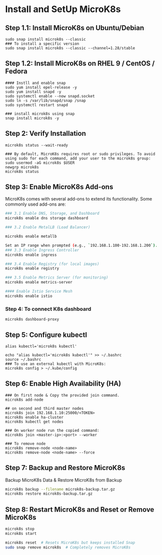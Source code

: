 # Install and SetUp MicroK8s

## Step 1.1: Install MicroK8s on Ubuntu/Debian
```
sudo snap install microk8s --classic
### To install a specific version
sudo snap install microk8s --classic --channel=1.28/stable
```

## Step 1.2: Install MicroK8s on RHEL 9 / CentOS / Fedora
```
#### Instll and enable snap
sudo yum install epel-release -y
sudo yum install snapd -y
sudo systemctl enable --now snapd.socket
sudo ln -s /var/lib/snapd/snap /snap
sudo systemctl restart snapd

### install microk8s using snap
snap install microk8s -y 
```

## Step 2: Verify Installation
```
microk8s status --wait-ready

### By default, MicroK8s requires root or sudo privileges. To avoid using sudo for each command, add your user to the microk8s group:
sudo usermod -aG microk8s $USER
newgrp microk8s
microk8s status
```


## Step 3: Enable MicroK8s Add-ons
MicroK8s comes with several add-ons to extend its functionality. Some commonly used add-ons are:
```bash
### 3.1 Enable DNS, Storage, and Dashboard
microk8s enable dns storage dashboard

### 3.2 Enable MetalLB (Load Balancer)

microk8s enable metallb

Set an IP range when prompted (e.g., `192.168.1.100-192.168.1.200`).
### 3.3 Enable Ingress Controller
microk8s enable ingress

### 3.4 Enable Registry (for local images)
microk8s enable registry

### 3.5 Enable Metrics Server (for monitoring)
microk8s enable metrics-server

#### Enable Istio Service Mesh
microk8s enable istio
```

### Step 4: To connect K8s dashboard
```
microk8s dashboard-proxy
```

## Step 5: Configure kubectl
```
alias kubectl='microk8s kubectl'

echo "alias kubectl='microk8s kubectl'" >> ~/.bashrc
source ~/.bashrc
### To use an external kubectl with MicroK8s:
microk8s config > ~/.kube/config
```

## Step 6: Enable High Availability (HA)
```
### On first node & Copy the provided join command.
microk8s add-node

## on second and third master nodes
microk8s join 192.168.1.10:25000/<TOKEN>
microk8s enable ha-cluster
microk8s kubectl get nodes

### On worker node run the copied command:
microk8s join <master-ip>:<port> --worker

### To remove node 
microk8s remove-node <node-name>
microk8s remove-node <node-name> --force
```

## Step 7: Backup and Restore MicroK8s
Backup MicroK8s Data & Restore MicroK8s from Backup
```bash
microk8s backup --filename microk8s-backup.tar.gz
microk8s restore microk8s-backup.tar.gz
```

## Step 8: Restart MicroK8s and Reset or Remove MicroK8s
```bash
microk8s stop
microk8s start

microk8s reset  # Resets MicroK8s but keeps installed Snap
sudo snap remove microk8s  # Completely removes MicroK8s
```